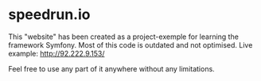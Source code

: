 # speedrun.io
This "website" has been created as a project-exemple for learning the framework Symfony.
Most of this code is outdated and not optimised.
Live example: http://92.222.9.153/

Feel free to use any part of it anywhere without any limitations.
